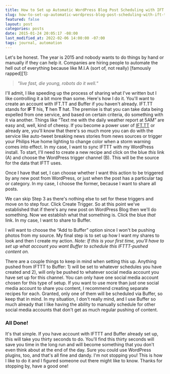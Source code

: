 ```yaml
---
title: How to Set up Automatic WordPress Blog Post Scheduling with IFT.TT, and Buffer
slug: how-to-set-up-automatic-wordpress-blog-post-scheduling-with-ift-tt-and-buffer
featured: false
layout: post
categories: posts
date: 2015-01-24 20:05:17 -08:00
last_modified_at: 2022-02-06 14:00:00 -07:00
tags: journal, automation
---
```


Let's be honest. The year is 2015 and nobody wants to do things by hand or manually if they can help it. Companies are hiring people to automate the hell out of everything because like M.I.A (sort of, not really) [famously rapped][1]:

> “_live fast, die young, robots do it well._“

I'll admit, I like speeding up the process of sharing what I've written but I like controlling it a bit more than some. Here's how I do it. You'll want to create an account with IFT.TT and Buffer if you haven't already. IFT.TT stands for **IF T** his, **T** hen **T** hat. The premise is that you can take data being expelled from one service, and based on certain criteria, do something with it via another. Things like “Text me with the daily weather report at 5AM” are easy and, well, kind of cheesy. If you become a power user of [IFT.TT](http://IFT.TT) or already are, you'll know that there's so much more you can do with the service like auto-tweet breaking news stories from news sources or trigger your Philips Hue home lighting to change color when a storm warning comes into effect. In my case, I want to sync IFTTT with my WordPress install. To start, I'll need to create a new recipe and click on the blue _this_ link (A) and choose the WordPress trigger channel (B). This will be the source for the data that IFTT uses.



Once I have that set, I can choose whether I want this action to be triggered by any new post from WordPress, or just when the post has a particular tag or category. In my case, I choose the former, because I want to share all posts.



We can skip Step 3 as there's nothing else to set for these triggers and move on to step four. Click Create Trigger. So at this point we've established that if there's any new post on WordPress Blog then we'll do something. Now we establish what that something is. Click the blue _that_ link. In my case, I want to share to Buffer.



I will want to choose the “Add to Buffer” option since I won't be pushing photos from my source. My final step is to set up how I want my shares to look and then I create my action. _Note: If this is your first time, you'll have to set up what account you want Buffer to schedule this IFTTT-pushed content on._



There are a couple things to keep in mind when setting this up. Anything pushed from IFTTT to Buffer: 1) will be set to whatever schedules you have created and 2), will only be pushed to whatever social media account you have set up for this channel. You can only have one social media account chosen for this type of setup. If you want to use more than just one social media account to share you content, I recommend creating separate recipes for each. Granted, only one of them will be scheduled via Buffer, so keep that in mind. In my situation, I don't really mind, and I use Buffer so much already that I like having the ability to manually schedule for other social media accounts that don't get as much regular pushing of content.

### All Done!

It's that simple. If you have account with IFTTT and Buffer already set up, this will take you thirty seconds to do. You'll find this thirty seconds will save you time in the long run and will become something that you don't even think about at the end of the day. Sure you could use WordPress plugins, too, and that's all fine and dandy. I'm not stopping you! This is how I like to do it and I figured someone out there might like to know. Thanks for stopping by, have a good one!

